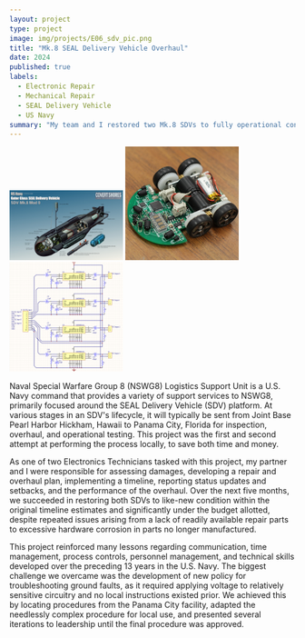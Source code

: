 ```yaml
---
layout: project
type: project
image: img/projects/E06_sdv_pic.png
title: "Mk.8 SEAL Delivery Vehicle Overhaul"
date: 2024
published: true
labels:
  - Electronic Repair
  - Mechanical Repair
  - SEAL Delivery Vehicle
  - US Navy
summary: "My team and I restored two Mk.8 SDVs to fully operational condition."
---
```


<div class="text-center p-4">
  <img width="200px" src="../img/projects/mk8-sdv.jpg" class="img-thumbnail" >
  <img width="200px" src="../img/micromouse/micromouse-robot-2.jpg" class="img-thumbnail" >
  <img width="200px" src="../img/micromouse/micromouse-circuit.png" class="img-thumbnail" >
</div>

Naval Special Warfare Group 8 (NSWG8) Logistics Support Unit is a U.S. Navy command that provides a variety of support services to NSWG8, primarily focused around the SEAL Delivery Vehicle (SDV) platform. At various stages in an SDV's lifecycle, it will typically be sent from Joint Base Pearl Harbor Hickham, Hawaii to Panama City, Florida for inspection, overhaul, and operational testing. This project was the first and second attempt at performing the process locally, to save both time and money.

As one of two Electronics Technicians tasked with this project, my partner and I were responsible for assessing damages, developing a repair and overhaul plan, implementing a timeline, reporting status updates and setbacks, and the performance of the overhaul. Over the next five months, we succeeded in restoring both SDVs to like-new condition within the original timeline estimates and significantly under the budget allotted, despite repeated issues arising from a lack of readily available repair parts to excessive hardware corrosion in parts no longer manufactured.

This project reinforced many lessons regarding communication, time management, process controls, personnel management, and technical skills developed over the preceding 13 years in the U.S. Navy. The biggest challenge we overcame was the development of new policy for troubleshooting ground faults, as it required applying voltage to relatively sensitive circuitry and no local instructions existed prior. We achieved this by locating procedures from the Panama City facility, adapted the needlessly complex procedure for local use, and presented several iterations to leadership until the final procedure was approved.
